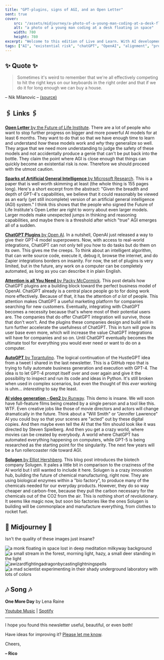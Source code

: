 ```yaml
---
title: "GPT-plugins, signs of AGI, and an Open Letter"
sent: true
cover:
    src: "/assets/midjourney/a-photo-of-a-young-man-coding-at-a-desk-floating-in-space.webp"
    alt: "a photo of a young man coding at a desk floating in space"
    width: 780
    height: 780
excerpt: "Welcome to this edition of Live and Learn. With AI development picking up speed, it feels like new things are happening every day. I sometimes think that writing this newsletter only once every two weeks is not enough to catch up with all the awesome stuff that is happening. This edition will focus on AGI and the discussion that has ensued after ChatGPT Plugins and GPT-4 have been shown to the public."
tags: ["AI", "existential risk", "chatGPT", "OpenAI", "alignment", "progress", "future", "biochemistry", "enzymes", "Solugen"]
---
```


## ✨ Quote ✨

> Sometimes it's weird to remember that we're all effectively competing to hit the right keys on our keyboards in the right order and that if we do it for long enough we can buy a house.

– Nik Milanovic – [(source)](https://twitter.com/NikMilanovic/status/1390720487328821250)

## 🖇️ Links 🖇️

[**Open Letter** by the Future of Life Institute](https://futureoflife.org/open-letter/pause-giant-ai-experiments/). There are a lot of people who want to stop further progress on bigger and more powerful AI models for at least 6 months. They want to do that so that we have enough time to learn and understand *how* these models work and *why* they generalize so well. They argue that we need more understanding to judge the safety of these models and not accidentally produce a genie that can't be put back into the bottle. They claim the point where AGI is close enough that things can quickly become an existential risk is *now*. Therefore we should proceed with the utmost caution.

[**Sparks of Artificial General Intelligence** by Microsoft Research](https://arxiv.org/pdf/2303.12712.pdf). This is a paper that is well worth skimming at least (the whole thing is 155 pages long). Here's a short excerpt from the abstract: "Given the breadth and depth of GPT-4's capabilities, we believe that it could reasonably be viewed as an early (yet still incomplete) version of an artificial general intelligence (AGI) system." I think this shows that the people who signed the Future of Life Institute's Open Letter are right to worry about even larger models. Larger models make unexpected jumps in thinking and reasoning capabilities, and maybe there is a threshold after which "true" AGI emerges all of a sudden.

[**ChatGPT Plugins** by Open AI](https://openai.com/blog/chatgpt-plugins). In a nutshell, OpenAI just released a way to give their GPT-4 model superpowers. Now, with access to real-world integrations, ChatGPT can not only tell you how to do tasks but do them on its own. This gives me the creeps. To think about an intelligent algorithm, that can write source code, execute it, debug it, browse the internet, and do Zapier integrations borders on insanity. For now, the set of plugins is very limited, but in the future, any work on a computer can be completely automated, as long as you can describe it in plain English.

[**Attention is all You Need** by Packy McCormick](https://www.notboring.co/p/attention-is-all-you-need). This post details how ChatGPT plugins are a building block toward the perfect business model of OpenAI. ChatGPT already is a central place people go to for doing work more effectively. Because of that, it has the attention of *a lot* of people. This attention makes ChatGPT a useful marketing platform for companies searching for new customers. Eventually, integrating with ChatGPT becomes a necessity because that's where most of their potential users are. The companies that do offer ChatGPT integration will survive, those that don't won’t. And the plugins these companies design and build will in turn further accelerate the usefulness of ChatGPT. This in turn will grow its user base even more, which will increase the value ChatGPT integrations will have for companies and so on. Until ChatGPT eventually becomes the ultimate tool for everything you would ever need or want to do on a computer. 

[**AutoGPT** by Torantulino](https://github.com/torantulino/auto-gpt). The logical continuation of the HustleGPT idea from a tweet I shared in the last newsletter. This is a GitHub repo that is trying to fully automate business generation and execution with GPT-4. The idea is to let GPT-4 prompt itself over and over again and give it the possibility to inspect and run its code and ideas in Python. It's still broken when used in complex scenarios, but even the thought of this *ever* working is uhm... *interesting* to say the least.

[**AI video generation - Gen2** by Runway](https://research.runwayml.com/gen2). This demo is insane. We will soon have full-feature films being created by a single person and a tool like this. WTF. Even creative jobs like those of movie directors and actors will change dramatically in the future. Think about a "Will Smith" or "Jennifer Lawrence" AI you could buy so that your scenes are "acted" out by these digital copies. And then maybe even tell the AI that the film should look like it was directed by Steven Spielberg. And then you get a crazy world, where movies can be created by everybody. A world where ChatGPT has automated everything happening on computers, while GPT-5 is being researched as the starting point for the singularity. The next few years will be a fun rollercoaster ride toward AGI.

[**Solugen** by Elliot Hershberg](https://centuryofbio.substack.com/p/solugen). This blog post introduces the biotech company Solugen. It pales a little bit in comparison to the craziness of the AI world but I still wanted to include it here. Solugen is a crazy innovation hub, building the future of chemical manufacturing, right now. They are using biological enzymes within a "bio factory", to produce many of the chemicals needed for our everyday products. However, they do so way cheaper and carbon-free, because they pull the carbon necessary for the chemicals out of the CO2 from the air. This is nothing short of revolutionary. It seems like magic now, but soon bio factories like the ones Solugen is building will be commonplace and manufacture everything, from clothes to rocket fuel.


## 🌌 Midjourney 🌌

Isn't the quality of these images just insane?

![a monk floating in space lost in deep meditation milkyway background](/assets/midjourney/a-monk-floating-in-space-lost-in-deep-meditation-milkyway-background.webp)
![a small stream in the forest, morning light, hazy, a small deer standing in the light](/assets/midjourney/a-small-stream-in-the-forest-morning-light-hazy-a-small-deer-standing-in-the-light.webp)
![awizardfightingadragonbycastinglightningspells](/assets/midjourney/a-wizard-fighting-a-dragon-by-casting-lightning-spells.webp)
![a mad scientist experimenting in their shady underground laboratory with lots of colors](/assets/midjourney/a-mad-scientist-experimenting-in-their-shady-underground-laboratory-with-lots-of-colors.webp)


## 🎶 Song 🎶

**One More Day** by Lena Raine

[Youtube Music](https://music.youtube.com/watch?v=Y5KFnQYCdsk) | [Spotify](https://open.spotify.com/track/44SxJEUxVcs2PoUV476yst)

---

I hope you found this newsletter useful, beautiful, or even both!

Have ideas for improving it? [Please let me know](https://airtable.com/shro1VeyG4lkNXkx2).

Cheers,

**– Rico**

